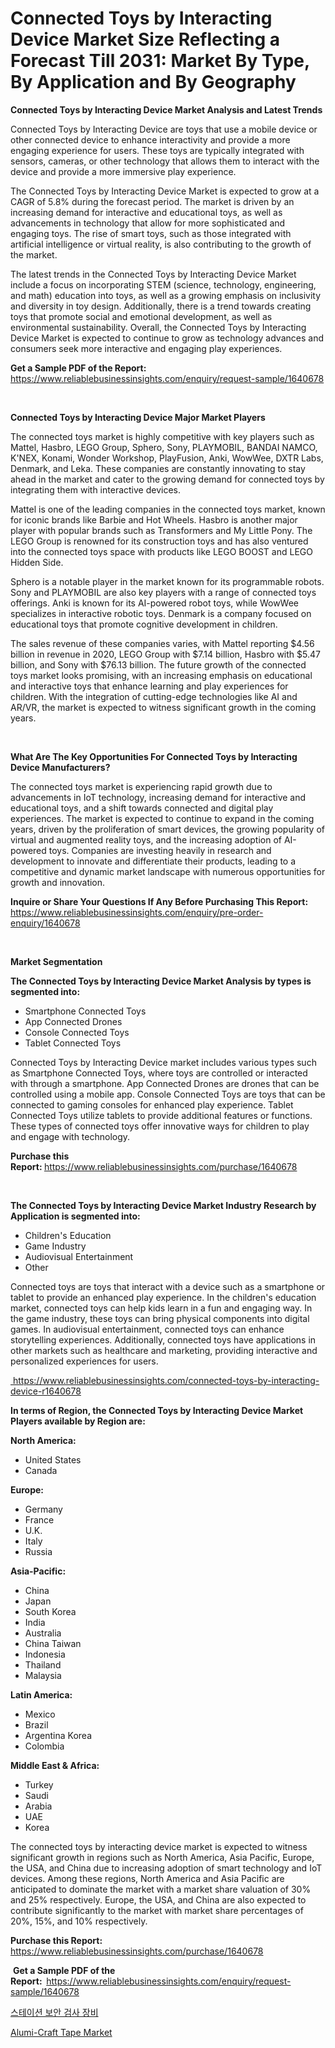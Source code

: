 <p><h1>Connected Toys by Interacting Device Market Size Reflecting a Forecast Till 2031: Market By Type, By Application and By Geography</h1></p><p><strong>Connected Toys by Interacting Device Market Analysis and Latest Trends</strong></p>
<p><p>Connected Toys by Interacting Device are toys that use a mobile device or other connected device to enhance interactivity and provide a more engaging experience for users. These toys are typically integrated with sensors, cameras, or other technology that allows them to interact with the device and provide a more immersive play experience.</p><p>The Connected Toys by Interacting Device Market is expected to grow at a CAGR of 5.8% during the forecast period. The market is driven by an increasing demand for interactive and educational toys, as well as advancements in technology that allow for more sophisticated and engaging toys. The rise of smart toys, such as those integrated with artificial intelligence or virtual reality, is also contributing to the growth of the market.</p><p>The latest trends in the Connected Toys by Interacting Device Market include a focus on incorporating STEM (science, technology, engineering, and math) education into toys, as well as a growing emphasis on inclusivity and diversity in toy design. Additionally, there is a trend towards creating toys that promote social and emotional development, as well as environmental sustainability. Overall, the Connected Toys by Interacting Device Market is expected to continue to grow as technology advances and consumers seek more interactive and engaging play experiences.</p></p>
<p><strong>Get a Sample PDF of the Report:&nbsp;</strong> <a href="https://www.reliablebusinessinsights.com/enquiry/request-sample/1640678">https://www.reliablebusinessinsights.com/enquiry/request-sample/1640678</a></p>
<p>&nbsp;</p>
<p><strong>Connected Toys by Interacting Device Major Market Players</strong></p>
<p><p>The connected toys market is highly competitive with key players such as Mattel, Hasbro, LEGO Group, Sphero, Sony, PLAYMOBIL, BANDAI NAMCO, K'NEX, Konami, Wonder Workshop, PlayFusion, Anki, WowWee, DXTR Labs, Denmark, and Leka. These companies are constantly innovating to stay ahead in the market and cater to the growing demand for connected toys by integrating them with interactive devices.</p><p>Mattel is one of the leading companies in the connected toys market, known for iconic brands like Barbie and Hot Wheels. Hasbro is another major player with popular brands such as Transformers and My Little Pony. The LEGO Group is renowned for its construction toys and has also ventured into the connected toys space with products like LEGO BOOST and LEGO Hidden Side.</p><p>Sphero is a notable player in the market known for its programmable robots. Sony and PLAYMOBIL are also key players with a range of connected toys offerings. Anki is known for its AI-powered robot toys, while WowWee specializes in interactive robotic toys. Denmark is a company focused on educational toys that promote cognitive development in children.</p><p>The sales revenue of these companies varies, with Mattel reporting $4.56 billion in revenue in 2020, LEGO Group with $7.14 billion, Hasbro with $5.47 billion, and Sony with $76.13 billion. The future growth of the connected toys market looks promising, with an increasing emphasis on educational and interactive toys that enhance learning and play experiences for children. With the integration of cutting-edge technologies like AI and AR/VR, the market is expected to witness significant growth in the coming years.</p></p>
<p>&nbsp;</p>
<p><strong>What Are The Key Opportunities For Connected Toys by Interacting Device Manufacturers?</strong></p>
<p><p>The connected toys market is experiencing rapid growth due to advancements in IoT technology, increasing demand for interactive and educational toys, and a shift towards connected and digital play experiences. The market is expected to continue to expand in the coming years, driven by the proliferation of smart devices, the growing popularity of virtual and augmented reality toys, and the increasing adoption of AI-powered toys. Companies are investing heavily in research and development to innovate and differentiate their products, leading to a competitive and dynamic market landscape with numerous opportunities for growth and innovation.</p></p>
<p><strong>Inquire or Share Your Questions If Any Before Purchasing This Report:</strong> <a href="https://www.reliablebusinessinsights.com/enquiry/pre-order-enquiry/1640678">https://www.reliablebusinessinsights.com/enquiry/pre-order-enquiry/1640678</a></p>
<p>&nbsp;</p>
<p><strong>Market Segmentation</strong></p>
<p><strong>The Connected Toys by Interacting Device Market Analysis by types is segmented into:</strong></p>
<p><ul><li>Smartphone Connected Toys</li><li>App Connected Drones</li><li>Console Connected Toys</li><li>Tablet Connected Toys</li></ul></p>
<p><p>Connected Toys by Interacting Device market includes various types such as Smartphone Connected Toys, where toys are controlled or interacted with through a smartphone. App Connected Drones are drones that can be controlled using a mobile app. Console Connected Toys are toys that can be connected to gaming consoles for enhanced play experience. Tablet Connected Toys utilize tablets to provide additional features or functions. These types of connected toys offer innovative ways for children to play and engage with technology.</p></p>
<p><strong>Purchase this Report:&nbsp;</strong><a href="https://www.reliablebusinessinsights.com/purchase/1640678">https://www.reliablebusinessinsights.com/purchase/1640678</a></p>
<p>&nbsp;</p>
<p><strong>The Connected Toys by Interacting Device Market Industry Research by Application is segmented into:</strong></p>
<p><ul><li>Children's Education</li><li>Game Industry</li><li>Audiovisual Entertainment</li><li>Other</li></ul></p>
<p><p>Connected toys are toys that interact with a device such as a smartphone or tablet to provide an enhanced play experience. In the children's education market, connected toys can help kids learn in a fun and engaging way. In the game industry, these toys can bring physical components into digital games. In audiovisual entertainment, connected toys can enhance storytelling experiences. Additionally, connected toys have applications in other markets such as healthcare and marketing, providing interactive and personalized experiences for users.</p></p>
<p><a href="https://www.reliablebusinessinsights.com/connected-toys-by-interacting-device-r1640678">&nbsp;https://www.reliablebusinessinsights.com/connected-toys-by-interacting-device-r1640678</a></p>
<p><strong>In terms of Region, the Connected Toys by Interacting Device Market Players available by Region are:</strong></p>
<p>
    <p> <strong> North America: </strong>
        <ul>
            <li>United States</li>
            <li>Canada</li>
        </ul>
        </p> 
    <p> <strong> Europe: </strong>
        <ul>
            <li>Germany</li>
            <li>France</li>
            <li>U.K.</li>
            <li>Italy</li>
            <li>Russia</li>
        </ul>
        </p> 
    <p> <strong> Asia-Pacific: </strong>
        <ul>
            <li>China</li>
            <li>Japan</li>
            <li>South Korea</li>
            <li>India</li>
            <li>Australia</li>
            <li>China Taiwan</li>
            <li>Indonesia</li>
            <li>Thailand</li>
            <li>Malaysia</li>
        </ul>
        </p> 
    <p> <strong> Latin America: </strong>
        <ul>
            <li>Mexico</li>
            <li>Brazil</li>
            <li>Argentina Korea</li>
            <li>Colombia</li>
        </ul>
        </p> 
    <p> <strong> Middle East & Africa: </strong>
        <ul>
            <li>Turkey</li>
            <li>Saudi</li>
            <li>Arabia</li>
            <li>UAE</li>
            <li>Korea</li>
        </ul>
    </p>
    </p>
<p><p>The connected toys by interacting device market is expected to witness significant growth in regions such as North America, Asia Pacific, Europe, the USA, and China due to increasing adoption of smart technology and IoT devices. Among these regions, North America and Asia Pacific are anticipated to dominate the market with a market share valuation of 30% and 25% respectively. Europe, the USA, and China are also expected to contribute significantly to the market with market share percentages of 20%, 15%, and 10% respectively.</p></p>
<p><strong>Purchase this Report: </strong><a href="https://www.reliablebusinessinsights.com/purchase/1640678">https://www.reliablebusinessinsights.com/purchase/1640678</a></p>
<p>&nbsp;<strong>Get a Sample PDF of the Report:&nbsp;&nbsp;</strong><a href="https://www.reliablebusinessinsights.com/enquiry/request-sample/1640678">https://www.reliablebusinessinsights.com/enquiry/request-sample/1640678</a></p>
<p><strong></strong></p>
<p><p><a href="https://medium.com/@eugenekim6262/%EC%97%AD-%EC%84%A0%EB%B3%84-%EB%B3%B4%EC%95%88-%EC%9E%A5%EB%B9%84-%EC%8B%9C%EC%9E%A5%EC%9D%80-%EC%8B%9C%EC%9E%A5-%EC%A0%90%EC%9C%A0%EC%9C%A8-%ED%81%AC%EA%B8%B0-%EB%B0%8F-2031%EB%85%84%EA%B9%8C%EC%A7%80-%EC%98%88%EC%83%81%EB%90%98%EB%8A%94-%EC%98%88%EC%B8%A1%EC%97%90-%EC%B4%88%EC%A0%90%EC%9D%84-%EB%A7%9E%EC%B6%94%EA%B3%A0-%EC%9E%88%EC%8A%B5%EB%8B%88%EB%8B%A4-40e10983ac53">스테이션 보안 검사 장비</a></p><p><a href="https://view.publitas.com/reportprime-1/alumi-craft-tape-market-outlook-industry-overview-and-forecast-2024-to-2031/">Alumi-Craft Tape Market</a></p></p>